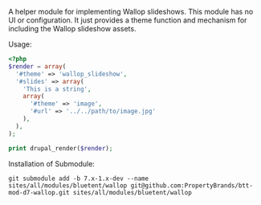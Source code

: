 
A helper module for implementing Wallop slideshows. This module has no UI or configuration.
It just provides a theme function and mechanism for including the Wallop slideshow assets.

Usage:

```php
<?php
$render = array(
  '#theme' => 'wallop_slideshow',
  '#slides' => array(
    'This is a string',
    array(
      '#theme' => 'image',
      '#url' => '../../path/to/image.jpg'
    ),
  ),
);

print drupal_render($render);
```

Installation of Submodule:

```
git submodule add -b 7.x-1.x-dev --name sites/all/modules/bluetent/wallop git@github.com:PropertyBrands/btt-mod-d7-wallop.git sites/all/modules/bluetent/wallop
```
